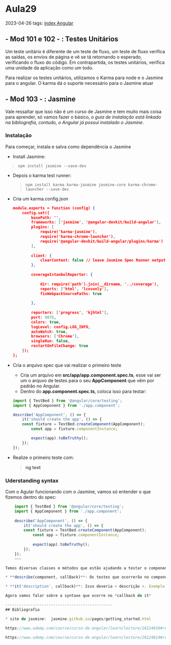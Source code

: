 # Aula29
2023-04-26
tags: [index Angular](../index%20Angular.md)

## - Mod 101 e 102 - : Testes Unitários

Um teste unitário é diferente de um teste de fluxo, um teste de fluxo verifica as saídas, os envios de página e vê se tá retornando o esperado, verificando o fluxo do código. Em contrapartida, os testes unitários, verifica uma unidade da aplicação como um todo.

Para realizar os testes unitários, utilizamos o Karma para node e o Jasmine para o angular. O karma dá o suporte necessário para o Jasmine atuar

## - Mod 103 - : Jasmine

Vale ressaltar que isso não é um curso de Jasmine e tem muito mais coisa para aprender, só vamos fazer o básico, *o guia de instalação está linkado na bibliografia, contudo, o Angular já possuí instalado o Jasmine*.

### Instalação

Para começar, instala e salva como dependência o Jasmine

*  Install Jasmine:
  > `npm install jasmine --save-dev`

-   Depois o karma test runner:  
	>`npm install karma karma-jasmine jasmine-core karma-chrome-launcher --save-dev`

- Cria um karma.config.json
	~~~json
	module.exports = function (config) {
		config.set({
			basePath: '',
			frameworks: ['jasmine', '@angular-devkit/build-angular'],
			plugins: [
				require('karma-jasmine'),
				require('karma-chrome-launcher'),
				require('@angular-devkit/build-angular/plugins/karma')
			],
			
			client: {
				clearContext: false // leave Jasmine Spec Runner output visible in browser
			},
			
			coverageIstanbulReporter: {
				
				dir: require('path').join(__dirname, '../coverage'),
				reports: ['html', 'lcovonly'],
				fixWebpackSourcePaths: true
			
			},
			
			reporters: ['progress', 'kjhtml'],
			port: 9876,
			colors: true,
			logLevel: config.LOG_INFO,
			autoWatch: true,
			browsers: ['Chrome'],
			singleRun: false,
			restartOnFileChange: true
		});
	};
	~~~

* Cria o arquivo spec que vai realizar o primeiro teste
	
	-   Cria um arquivo em **src/app/app.component.spec.ts**, esse vai ser um o arquvo de testes para o seu **AppComponent** que vêm por padrão no Angular.
	-   Dentro do **app.component.spec.ts**, coloca isso para testar:
	~~~ts
	import { TestBed } from '@angular/core/testing';
	import { AppComponent } from './app.component';
	
	describe('AppComponent', () => { 
		it('should create the app', () => { 
	    const fixture = TestBed.createComponent(AppComponent);
			const app = fixture.componentInstance;
	
			expect(app).toBeTruthy();   
		}); 
	});
	~~~

* Realize o primeiro teste com:
	> **ng test**

### Uderstanding syntax

Com o Agular funcionando com o Jasmine, vamos só entender o que fizemos dentro do spec:

~~~ts
	import { TestBed } from '@angular/core/testing';
	import { AppComponent } from './app.component';
	
	describe('AppComponent', () => { 
		it('should create the app', () => { 
	    const fixture = TestBed.createComponent(AppComponent);
			const app = fixture.componentInstance;
	
			expect(app).toBeTruthy();   
		}); 
	});
	~~~

Temos diversas classes e métodos que estão ajudando a testar o componente e vamos ir entendendo a sintaxe do Jasmine aos poucos. Começando pelo describe e o it:

* **describe(component, callBack)**: Os testes que ocorrerão no component por meio do callBack;

* **it('description', callback)**: Isso deveria < descrição >. Exemplo: it(O AppComponent) deveria ser criado(description) sendo o Call back os testes que serão feitos. É importante manter a lógica para ficar intuitivo no console;

Agora vamos falar sobre a syntaxe que ocorre no *callback do it* 

-----------------------------------------------
## Bibliografia

* site do jasmine:  jasmine.github.io/pages/getting_started.html

https://www.udemy.com/course/curso-de-angular/learn/lecture/28124636#reviews

https://www.udemy.com/course/curso-de-angular/learn/lecture/28124814#reviews